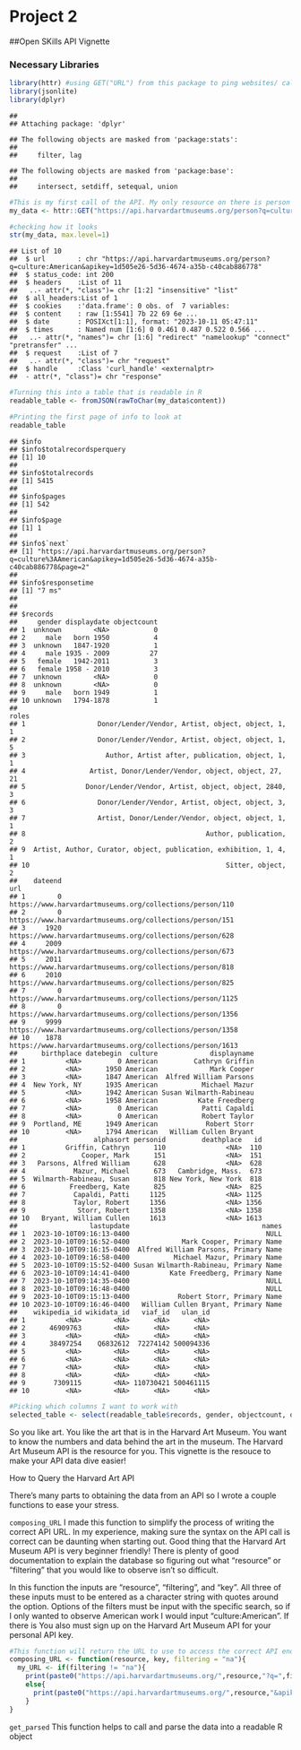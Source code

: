 Project 2
================

\##Open SKills API Vignette

### Necessary Libraries

``` r
library(httr) #using GET("URL") from this package to ping websites/ call our API (application programmming interfaces)  
library(jsonlite)  
library(dplyr)
```

    ## 
    ## Attaching package: 'dplyr'

    ## The following objects are masked from 'package:stats':
    ## 
    ##     filter, lag

    ## The following objects are masked from 'package:base':
    ## 
    ##     intersect, setdiff, setequal, union

``` r
#This is my first call of the API. My only resource on there is person and the filter is culture=American
my_data <- httr::GET("https://api.harvardartmuseums.org/person?q=culture:American&apikey=1d505e26-5d36-4674-a35b-c40cab886778")  

#checking how it looks
str(my_data, max.level=1)  
```

    ## List of 10
    ##  $ url        : chr "https://api.harvardartmuseums.org/person?q=culture:American&apikey=1d505e26-5d36-4674-a35b-c40cab886778"
    ##  $ status_code: int 200
    ##  $ headers    :List of 11
    ##   ..- attr(*, "class")= chr [1:2] "insensitive" "list"
    ##  $ all_headers:List of 1
    ##  $ cookies    :'data.frame': 0 obs. of  7 variables:
    ##  $ content    : raw [1:5541] 7b 22 69 6e ...
    ##  $ date       : POSIXct[1:1], format: "2023-10-11 05:47:11"
    ##  $ times      : Named num [1:6] 0 0.461 0.487 0.522 0.566 ...
    ##   ..- attr(*, "names")= chr [1:6] "redirect" "namelookup" "connect" "pretransfer" ...
    ##  $ request    :List of 7
    ##   ..- attr(*, "class")= chr "request"
    ##  $ handle     :Class 'curl_handle' <externalptr> 
    ##  - attr(*, "class")= chr "response"

``` r
#Turning this into a table that is readable in R
readable_table <- fromJSON(rawToChar(my_data$content))  

#Printing the first page of info to look at
readable_table
```

    ## $info
    ## $info$totalrecordsperquery
    ## [1] 10
    ## 
    ## $info$totalrecords
    ## [1] 5415
    ## 
    ## $info$pages
    ## [1] 542
    ## 
    ## $info$page
    ## [1] 1
    ## 
    ## $info$`next`
    ## [1] "https://api.harvardartmuseums.org/person?q=culture%3AAmerican&apikey=1d505e26-5d36-4674-a35b-c40cab886778&page=2"
    ## 
    ## $info$responsetime
    ## [1] "7 ms"
    ## 
    ## 
    ## $records
    ##     gender displaydate objectcount
    ## 1  unknown        <NA>           0
    ## 2     male   born 1950           4
    ## 3  unknown   1847-1920           1
    ## 4     male 1935 - 2009          27
    ## 5   female   1942-2011           3
    ## 6   female 1958 - 2010           3
    ## 7  unknown        <NA>           0
    ## 8  unknown        <NA>           0
    ## 9     male   born 1949           1
    ## 10 unknown   1794-1878           1
    ##                                                                roles
    ## 1                  Donor/Lender/Vendor, Artist, object, object, 1, 1
    ## 2                  Donor/Lender/Vendor, Artist, object, object, 1, 5
    ## 3                    Author, Artist after, publication, object, 1, 1
    ## 4                Artist, Donor/Lender/Vendor, object, object, 27, 21
    ## 5               Donor/Lender/Vendor, Artist, object, object, 2840, 3
    ## 6                  Donor/Lender/Vendor, Artist, object, object, 3, 3
    ## 7                  Artist, Donor/Lender/Vendor, object, object, 1, 1
    ## 8                                             Author, publication, 2
    ## 9  Artist, Author, Curator, object, publication, exhibition, 1, 4, 1
    ## 10                                                 Sitter, object, 2
    ##    dateend                                                       url
    ## 1        0  https://www.harvardartmuseums.org/collections/person/110
    ## 2        0  https://www.harvardartmuseums.org/collections/person/151
    ## 3     1920  https://www.harvardartmuseums.org/collections/person/628
    ## 4     2009  https://www.harvardartmuseums.org/collections/person/673
    ## 5     2011  https://www.harvardartmuseums.org/collections/person/818
    ## 6     2010  https://www.harvardartmuseums.org/collections/person/825
    ## 7        0 https://www.harvardartmuseums.org/collections/person/1125
    ## 8        0 https://www.harvardartmuseums.org/collections/person/1356
    ## 9     9999 https://www.harvardartmuseums.org/collections/person/1358
    ## 10    1878 https://www.harvardartmuseums.org/collections/person/1613
    ##      birthplace datebegin  culture             displayname
    ## 1          <NA>         0 American         Cathryn Griffin
    ## 2          <NA>      1950 American             Mark Cooper
    ## 3          <NA>      1847 American  Alfred William Parsons
    ## 4  New York, NY      1935 American           Michael Mazur
    ## 5          <NA>      1942 American Susan Wilmarth-Rabineau
    ## 6          <NA>      1958 American          Kate Freedberg
    ## 7          <NA>         0 American           Patti Capaldi
    ## 8          <NA>         0 American           Robert Taylor
    ## 9  Portland, ME      1949 American            Robert Storr
    ## 10         <NA>      1794 American   William Cullen Bryant
    ##                   alphasort personid         deathplace   id
    ## 1          Griffin, Cathryn      110               <NA>  110
    ## 2              Cooper, Mark      151               <NA>  151
    ## 3   Parsons, Alfred William      628               <NA>  628
    ## 4            Mazur, Michael      673   Cambridge, Mass.  673
    ## 5  Wilmarth-Rabineau, Susan      818 New York, New York  818
    ## 6           Freedberg, Kate      825               <NA>  825
    ## 7            Capaldi, Patti     1125               <NA> 1125
    ## 8            Taylor, Robert     1356               <NA> 1356
    ## 9             Storr, Robert     1358               <NA> 1358
    ## 10   Bryant, William Cullen     1613               <NA> 1613
    ##                  lastupdate                                 names
    ## 1  2023-10-10T09:16:13-0400                                  NULL
    ## 2  2023-10-10T09:16:52-0400             Mark Cooper, Primary Name
    ## 3  2023-10-10T09:16:15-0400  Alfred William Parsons, Primary Name
    ## 4  2023-10-10T09:16:58-0400           Michael Mazur, Primary Name
    ## 5  2023-10-10T09:15:52-0400 Susan Wilmarth-Rabineau, Primary Name
    ## 6  2023-10-10T09:14:41-0400          Kate Freedberg, Primary Name
    ## 7  2023-10-10T09:14:35-0400                                  NULL
    ## 8  2023-10-10T09:16:48-0400                                  NULL
    ## 9  2023-10-10T09:15:13-0400            Robert Storr, Primary Name
    ## 10 2023-10-10T09:16:46-0400   William Cullen Bryant, Primary Name
    ##    wikipedia_id wikidata_id   viaf_id   ulan_id
    ## 1          <NA>        <NA>      <NA>      <NA>
    ## 2      46909763        <NA>      <NA>      <NA>
    ## 3          <NA>        <NA>      <NA>      <NA>
    ## 4      38497254    Q6832612  72274142 500094336
    ## 5          <NA>        <NA>      <NA>      <NA>
    ## 6          <NA>        <NA>      <NA>      <NA>
    ## 7          <NA>        <NA>      <NA>      <NA>
    ## 8          <NA>        <NA>      <NA>      <NA>
    ## 9       7309115        <NA> 110730421 500461115
    ## 10         <NA>        <NA>      <NA>      <NA>

``` r
#Picking which columns I want to work with
selected_table <- select(readable_table$records, gender, objectcount, datebegin)
```

So you like art. You like the art that is in the Harvard Art Museum. You
want to know the numbers and data behind the art in the museum. The
Harvard Art Museum API is the resource for you. This vignette is the
resouce to make your API data dive easier!

How to Query the Harvard Art API

There’s many parts to obtaining the data from an API so I wrote a couple
functions to ease your stress.

`composing_URL` I made this function to simplify the process of writing
the correct API URL. In my experience, making sure the syntax on the API
call is correct can be daunting when starting out. Good thing that the
Harvard Art Museum API is very beginner friendly! There is plenty of
good documentation to explain the database so figuring out what
“resource” or “filtering” that you would like to observe isn’t so
difficult.

In this function the inputs are “resource”, “filtering”, and “key”. All
three of these inputs must to be entered as a character string with
quotes around the option. Options of the filters must be input with the
specific search, so if I only wanted to observe American work I would
input “culture:American”. If there is You also must sign up on the
Harvard Art Museum API for your personal API key.

``` r
#This function will return the URL to use to access the correct API endpoint
composing_URL <- function(resource, key, filtering = "na"){
  my_URL <- if(filtering != "na"){
    print(paste0("https://api.harvardartmuseums.org/",resource,"?q=",filtering,"&apikey=",key))}
    else{
      print(paste0("https://api.harvardartmuseums.org/",resource,"&apikey=",key))
    }
}
```

`get_parsed` This function helps to call and parse the data into a
readable R object
